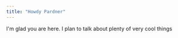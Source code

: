 ```yaml
---
title: "Howdy Pardner"
---
```


I'm glad you are here. I plan to talk about plenty of very cool things

